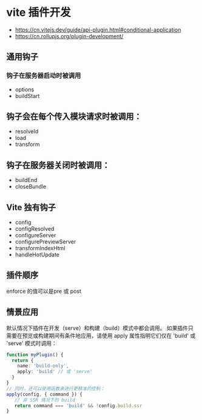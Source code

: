 # vite 插件开发
- https://cn.vitejs.dev/guide/api-plugin.html#conditional-application
- https://cn.rollupjs.org/plugin-development/


## 通用钩子

### 钩子在服务器启动时被调用
- options
- buildStart


## 钩子会在每个传入模块请求时被调用：
- resolveId
- load
- transform


## 钩子在服务器关闭时被调用：
- buildEnd
- closeBundle


## Vite 独有钩子
- config
- configResolved
- configureServer
- configurePreviewServer
- transformIndexHtml
- handleHotUpdate


## 插件顺序
enforce 的值可以是pre 或 post


## 情景应用

默认情况下插件在开发（serve）和构建（build）模式中都会调用。
如果插件只需要在预览或构建期间有条件地应用，请使用 apply 属性指明它们仅在 'build' 或 'serve' 模式时调用：
```typescript
function myPlugin() {
  return {
    name: 'build-only',
    apply: 'build' // 或 'serve'
  }
}
// 同时，还可以使用函数来进行更精准的控制：
apply(config, { command }) {
   // 非 SSR 情况下的 build
   return command === 'build' && !config.build.ssr
}

```
